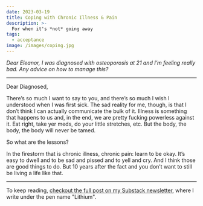 ```yaml
---
date: 2023-03-19
title: Coping with Chronic Illness & Pain
description: >-
  For when it's *not* going away
tags:
  - acceptance
image: /images/coping.jpg
---
```


*Dear Eleanor, I was diagnosed with osteoporosis at 21 and I’m feeling really bad. Any advice on how to manage this?*

---

Dear Diagnosed,

There’s so much I want to say to you, and there’s so much I wish I understood when I was first sick. The sad reality for me, though, is that I don’t think I can actually communicate the bulk of it. Illness is something that happens to us and, in the end, we are pretty fucking powerless against it. Eat right, take yer meds, do your little stretches, etc. But the body, the body, the body will never be tamed.

So what are the lessons?

In the firestorm that is chronic illness, chronic pain: learn to be okay. It’s easy to dwell and to be sad and pissed and to yell and cry. And I think those are good things to do. But 10 years after the fact and you don’t want to still be living a life like that.

---

To keep reading, [checkout the full post on my Substack newsletter](https://dearlithium.substack.com/p/coping-with-chronic-illness-and-pain), where I write under the pen name "Lithium".
